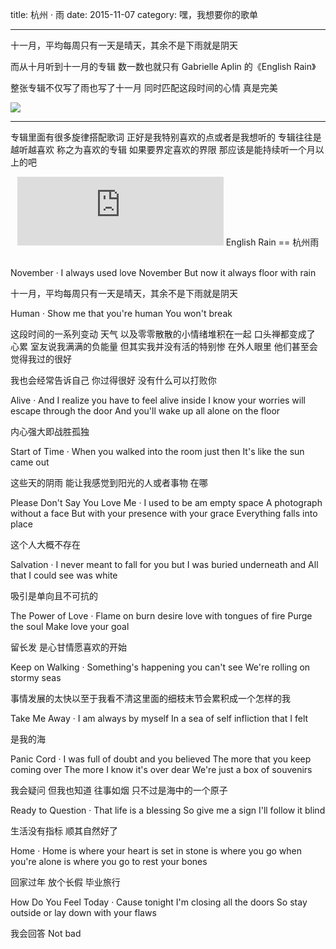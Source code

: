 title: 杭州 · 雨
date: 2015-11-07
category: 嘿，我想要你的歌单

---

十一月，平均每周只有一天是晴天，其余不是下雨就是阴天

而从十月听到十一月的专辑 数一数也就只有 Gabrielle Aplin 的《English Rain》

整张专辑不仅写了雨也写了十一月 同时匹配这段时间的心情 真是完美 

![](http://p4.music.126.net/QxR0g_YpN48S7C7uAd7pLQ==/2370547069533759.jpg?param=300y300)

<!-- more -->

---


专辑里面有很多旋律搭配歌词 正好是我特别喜欢的点或者是我想听的
专辑往往是越听越喜欢 称之为喜欢的专辑 如果要界定喜欢的界限
那应该是能持续听一个月以上的吧

<center>
	<iframe frameborder="no" border="0" marginwidth="0" marginheight="0" width=330 height=110 src="http://music.163.com/outchain/player?type=1&id=2457007&auto=1&height=90"></iframe>
	English Rain == 杭州雨 
</center>

<br>

November · I always used love November But now it always floor with rain

十一月，平均每周只有一天是晴天，其余不是下雨就是阴天

Human · Show me that you're human You won't break

这段时间的一系列变动 天气 以及零零散散的小情绪堆积在一起 
口头禅都变成了 心累 室友说我满满的负能量
但其实我并没有活的特别惨 在外人眼里 他们甚至会觉得我过的很好

我也会经常告诉自己 你过得很好 没有什么可以打败你

Alive · And I realize you have to feel alive inside I know your worries will escape through the door And you'll wake up all alone on the floor

内心强大即战胜孤独

Start of Time · When you walked into the room just then It's like the sun came out

这些天的阴雨 能让我感觉到阳光的人或者事物 在哪

Please Don't Say You Love Me · I used to be am empty space A photograph without a face But with your presence with your grace Everything falls into place

这个人大概不存在

Salvation · I never meant to fall for you but I was buried underneath and All that I could see was white

吸引是单向且不可抗的

The Power of Love · Flame on burn desire love with tongues of fire Purge the soul Make love your goal

留长发 是心甘情愿喜欢的开始

Keep on Walking · Something's happening you can't see We're rolling on stormy seas

事情发展的太快以至于我看不清这里面的细枝末节会累积成一个怎样的我

Take Me Away · I am always by myself In a sea of self infliction that I felt 

是我的海

Panic Cord · I was full of doubt and you believed The more that you keep coming over The more I know it's over dear We're just a box of souvenirs

我会疑问 但我也知道 往事如烟 只不过是海中的一个原子

Ready to Question · That life is a blessing So give me a sign I'll follow it blind

生活没有指标 顺其自然好了

Home · Home is where your heart is set in stone is where you go when you're alone is where you go to rest your bones

回家过年 放个长假 毕业旅行

How Do You Feel Today · Cause tonight I'm closing all the doors So stay outside or lay down with your flaws

我会回答 Not bad
